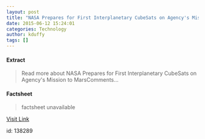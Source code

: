 ```yaml
---
layout: post
title: "NASA Prepares for First Interplanetary CubeSats on Agency's Mission to Mars"
date: 2015-06-12 15:24:01
categories: Technology
author: kduffy
tags: []
---
```



#### Extract
>Read more about NASA Prepares for First Interplanetary CubeSats on Agency&#039;s Mission to MarsComments...

#### Factsheet
>factsheet unavailable

[Visit Link](http://www.pddnet.com/news/2015/06/nasa-prepares-first-interplanetary-cubesats-agencys-mission-mars)

id:  138289
